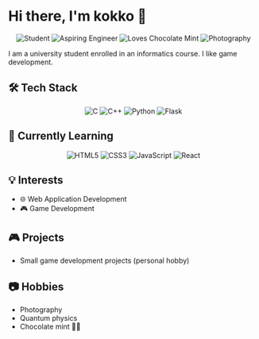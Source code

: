 # Hi there, I'm kokko 👋

<p align="center">
  <img src="https://img.shields.io/badge/Student-Computer%20Science-blue" alt="Student"/>
  <img src="https://img.shields.io/badge/Aspiring-Engineer-orange" alt="Aspiring Engineer"/>
  <img src="https://img.shields.io/badge/Loves-Chocolate%20Mint-brightgreen" alt="Loves Chocolate Mint"/>
  <img src="https://img.shields.io/badge/Hobby-Photography-yellow" alt="Photography"/>
</p>

I am a university student enrolled in an informatics course. I like game development.

## 🛠️ Tech Stack

<p align="center">
  <img src="https://img.shields.io/badge/C-00599C?style=for-the-badge&logo=c&logoColor=white" alt="C"/>
  <img src="https://img.shields.io/badge/C%2B%2B-00599C?style=for-the-badge&logo=c%2B%2B&logoColor=white" alt="C++"/>
  <img src="https://img.shields.io/badge/Python-3776AB?style=for-the-badge&logo=python&logoColor=white" alt="Python"/>
  <img src="https://img.shields.io/badge/Flask-000000?style=for-the-badge&logo=flask&logoColor=white" alt="Flask"/>
</p>

## 🌱 Currently Learning

<p align="center">
  <img src="https://img.shields.io/badge/HTML5-E34F26?style=for-the-badge&logo=html5&logoColor=white" alt="HTML5"/>
  <img src="https://img.shields.io/badge/CSS3-1572B6?style=for-the-badge&logo=css3&logoColor=white" alt="CSS3"/>
  <img src="https://img.shields.io/badge/JavaScript-F7DF1E?style=for-the-badge&logo=javascript&logoColor=black" alt="JavaScript"/>
  <img src="https://img.shields.io/badge/React-61DAFB?style=for-the-badge&logo=react&logoColor=white" alt="React"/>
</p>

## 💡 Interests

- 🌐 Web Application Development
- 🎮 Game Development

## 🎮 Projects

- Small game development projects (personal hobby)

## 📷 Hobbies

- Photography
- Quantum physics
- Chocolate mint 🍫🌿

<!--
**kokko-my/kokko-my** is a ✨ _special_ ✨ repository because its `README.md` (this file) appears on your GitHub profile.

Here are some ideas to get you started:

- 🔭 I’m currently working on ...
- 🌱 I’m currently learning ...
- 👯 I’m looking to collaborate on ...
- 🤔 I’m looking for help with ...
- 💬 Ask me about ...
- 📫 How to reach me: ...
- 😄 Pronouns: ...
- ⚡ Fun fact: ...
-->

